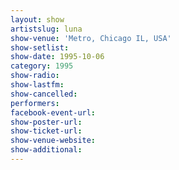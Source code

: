 ```yaml
---
layout: show
artistslug: luna
show-venue: 'Metro, Chicago IL, USA'
show-setlist: 
show-date: 1995-10-06
category: 1995
show-radio: 
show-lastfm: 
show-cancelled: 
performers: 
facebook-event-url: 
show-poster-url: 
show-ticket-url: 
show-venue-website: 
show-additional: 
---
```


